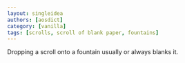 ```yaml
---
layout: singleidea
authors: [aosdict]
category: [vanilla]
tags: [scrolls, scroll of blank paper, fountains]
---
```

Dropping a scroll onto a fountain usually or always blanks it.
